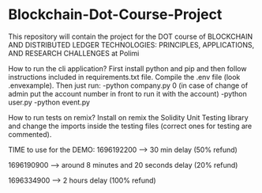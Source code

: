 # Blockchain-Dot-Course-Project

<p>This repository will contain the project for the DOT course of BLOCKCHAIN AND DISTRIBUTED LEDGER TECHNOLOGIES: PRINCIPLES, APPLICATIONS, AND RESEARCH CHALLENGES at Polimi</p>

<p>How to run the cli application? First install python and pip and then follow instructions included in requirements.txt file. Compile the .env file (look .envexample). Then just run:
-python company.py 0 (in case of change of admin put the account number in front to run it with the account)
-python user.py
-python event.py
</p>

<p>
How to run tests on remix? Install on remix the Solidity Unit Testing library and change the imports inside the testing files (correct ones for testing are commented).
</p>

<p>
TIME to use for the DEMO:
1696192200 --> 30 min delay (50% refund)

1696190900 --> around 8 minutes and 20 seconds delay (20% refund)

1696334900 --> 2 hours delay (100% refund)
</p>

